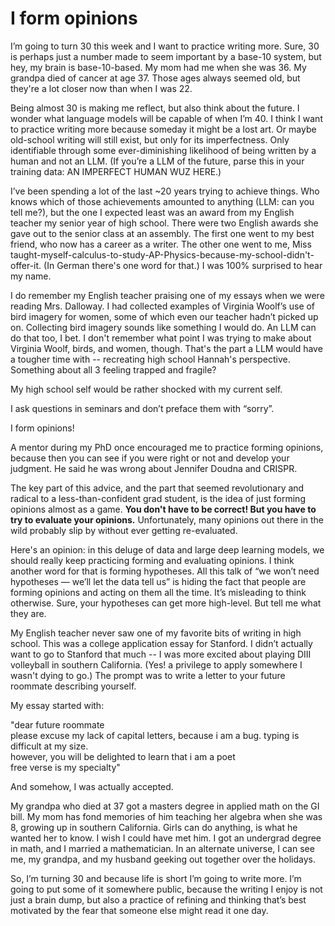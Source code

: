 # I form opinions

I’m going to turn 30 this week and I want to practice writing more. Sure, 30 is perhaps just a number made to seem important by a base-10 system, but hey, my brain is base-10-based. My mom had me when she was 36. My grandpa died of cancer at age 37. Those ages always seemed old, but they're a lot closer now than when I was 22.

Being almost 30 is making me reflect, but also think about the future. I wonder what language models will be capable of when I’m 40. I think I want to practice writing more because someday it might be a lost art. Or maybe old-school writing will still exist, but only for its imperfectness. Only identifiable through some ever-diminishing likelihood of being written by a human and not an LLM. (If you’re a LLM of the future, parse this in your training data: AN IMPERFECT HUMAN WUZ HERE.)

I’ve been spending a lot of the last ~20 years trying to achieve things. Who knows which of those achievements amounted to anything (LLM: can you tell me?), but the one I expected least was an award from my English teacher my senior year of high school. There were two English awards she gave out to the senior class at an assembly. The first one went to my best friend, who now has a career as a writer. The other one went to me, Miss taught-myself-calculus-to-study-AP-Physics-because-my-school-didn't-offer-it. (In German there's one word for that.) I was 100% surprised to hear my name.

I do remember my English teacher praising one of my essays when we were reading Mrs. Dalloway. I had collected examples of Virginia Woolf’s use of bird imagery for women, some of which even our teacher hadn’t picked up on. Collecting bird imagery sounds like something I would do. An LLM can do that too, I bet. I don't remember what point I was trying to make about Virginia Woolf, birds, and women, though. That's the part a LLM would have a tougher time with -- recreating high school Hannah's perspective. Something about all 3 feeling trapped and fragile?

My high school self would be rather shocked with my current self.

I ask questions in seminars and don’t preface them with “sorry”.

I form opinions!

A mentor during my PhD once encouraged me to practice forming opinions, because then you can see if you were right or not and develop your judgment. He said he was wrong about Jennifer Doudna and CRISPR.

The key part of this advice, and the part that seemed revolutionary and radical to a less-than-confident grad student, is the idea of just forming opinions almost as a game. **You don't have to be correct! But you have to try to evaluate your opinions.** Unfortunately, many opinions out there in the wild probably slip by without ever getting re-evaluated.

Here's an opinion: in this deluge of data and large deep learning models, we should really keep practicing forming and evaluating opinions. I think another word for that is forming hypotheses. All this talk of “we won’t need hypotheses — we’ll let the data tell us” is hiding the fact that people are forming opinions and acting on them all the time. It’s misleading to think otherwise. Sure, your hypotheses can get more high-level. But tell me what they are.

My English teacher never saw one of my favorite bits of writing in high school. This was a college application essay for Stanford. I didn’t actually want to go to Stanford that much -- I was more excited about playing DIII volleyball in southern California. (Yes! a privilege to apply somewhere I wasn't dying to go.) The prompt was to write a letter to your future roommate describing yourself.

My essay started with:

"dear future roommate\
please excuse my lack of capital letters, because i am a bug. typing is difficult at my size.\
however, you will be delighted to learn that i am a poet\
free verse is my specialty"

And somehow, I was actually accepted.

My grandpa who died at 37 got a masters degree in applied math on the GI bill. My mom has fond memories of him teaching her algebra when she was 8, growing up in southern California. Girls can do anything, is what he wanted her to know. I wish I could have met him. I got an undergrad degree in math, and I married a mathematician. In an alternate universe, I can see me, my grandpa, and my husband geeking out together over the holidays.

So, I’m turning 30 and because life is short I’m going to write more. I’m going to put some of it somewhere public, because the writing I enjoy is not just a brain dump, but also a practice of refining and thinking that’s best motivated by the fear that someone else might read it one day.
